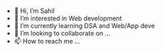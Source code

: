 - 👋 Hi, I’m Sahil
- 👀 I’m interested in Web development
- 🌱 I’m currently learning DSA and Web/App deve
- 💞️ I’m looking to collaborate on ...
- 📫 How to reach me ...

<!---
sak1999-byte/sak1999-byte is a ✨ special ✨ repository because its `README.md` (this file) appears on your GitHub profile.
You can click the Preview link to take a look at your changes.
--->
